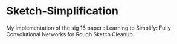 # Sketch-Simplification
My implementation of the sig 16 paper : Learning to Simplify: Fully Convolutional Networks for Rough Sketch Cleanup
